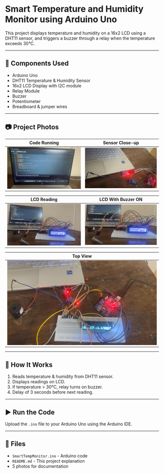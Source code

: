 # Smart Temperature and Humidity Monitor using Arduino Uno

This project displays temperature and humidity on a 16x2 LCD using a DHT11 sensor, and triggers a buzzer through a relay when the temperature exceeds 30°C.

---

## 🔧 Components Used
- Arduino Uno
- DHT11 Temperature & Humidity Sensor
- 16x2 LCD Display with I2C module
- Relay Module
- Buzzer
- Potentiometer
- Breadboard & jumper wires

---

## 📷 Project Photos
| Code Running | Sensor Close-up |
|--------------|-----------------|
| ![code](code%20photo.jpg) | ![sensor](photo%20of%20dht11.jpg) |

| LCD Reading | LCD With Buzzer ON |
|-------------|--------------------|
| ![off](screen%20view%202.jpg) | ![on](screen%20view.jpg) |

| Top View |
|----------|
| ![top](top%20view.jpg) |

---

## 🔌 How It Works
1. Reads temperature & humidity from DHT11 sensor.
2. Displays readings on LCD.
3. If temperature > 30°C, relay turns on buzzer.
4. Delay of 3 seconds before next reading.

---

## ▶️ Run the Code
Upload the `.ino` file to your Arduino Uno using the Arduino IDE.

---

## 📁 Files
- `SmartTempMonitor.ino` - Arduino code
- `README.md` - This project explanation
- 5 photos for documentation
